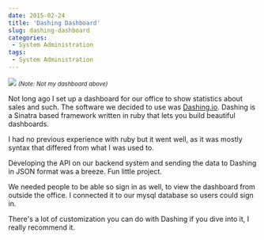 ```yaml
---
date: 2015-02-24
title: 'Dashing Dashboard'
slug: dashing-dashboard
categories:
 - System Administration
tags:
 - System Administration
---
```


![](../images/vizscreenshot2.png)
<small>*(Note: Not my dashboard above)*</small>

Not long ago I set up a dashboard for our office to show statistics about sales and such. The software we decided to use was [Dashing.io](http://dashing.io). Dashing is a Sinatra based framework written in ruby that lets you build beautiful dashboards.

I had no previous experience with ruby but it went well, as it was mostly syntax that differed from what I was used to.

Developing the API on our backend system and sending the data to Dashing in JSON format was a breeze. Fun little project.

We needed people to be able so sign in as well, to view the dashboard from outside the office. I connected it to our mysql database so users could sign in.

There's a lot of customization you can do with Dashing if you dive into it, I really recommend it.

